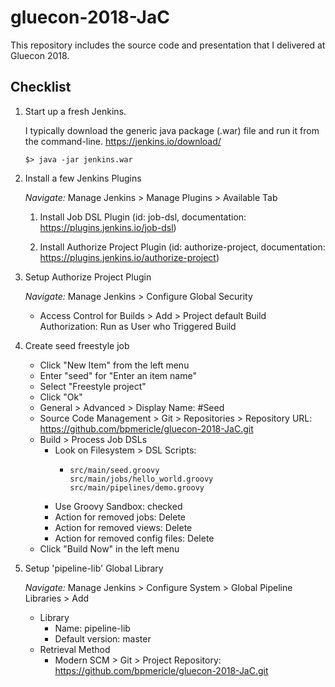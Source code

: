 # gluecon-2018-JaC
This repository includes the source code and presentation that I delivered at Gluecon 2018.

## Checklist
1. Start up a fresh Jenkins.

    I typically download the generic java package (.war) file and run it from the command-line. https://jenkins.io/download/

    ```
    $> java -jar jenkins.war
    ```

2. Install a few Jenkins Plugins

    *Navigate:* Manage Jenkins > Manage Plugins > Available Tab

    1. Install Job DSL Plugin (id: job-dsl, documentation: https://plugins.jenkins.io/job-dsl)

    2. Install Authorize Project Plugin (id: authorize-project, documentation: https://plugins.jenkins.io/authorize-project)

3. Setup Authorize Project Plugin

    *Navigate:* Manage Jenkins > Configure Global Security

    - Access Control for Builds > Add > Project default Build Authorization: Run as User who Triggered Build

4. Create seed freestyle job

    - Click "New Item" from the left menu
    - Enter "seed" for "Enter an item name"
    - Select "Freestyle project"
    - Click "Ok"
    - General > Advanced > Display Name: #Seed
    - Source Code Management > Git > Repositories > Repository URL: https://github.com/bpmericle/gluecon-2018-JaC.git
    - Build > Process Job DSLs
        - Look on Filesystem > DSL Scripts:
          - ```
            src/main/seed.groovy
            src/main/jobs/hello_world.groovy
            src/main/pipelines/demo.groovy
            ```
        - Use Groovy Sandbox: checked
        - Action for removed jobs: Delete
        - Action for removed views: Delete
        - Action for removed config files: Delete
    - Click "Build Now" in the left menu

5. Setup 'pipeline-lib' Global Library

    *Navigate:* Manage Jenkins > Configure System > Global Pipeline Libraries > Add

    - Library
        - Name: pipeline-lib
        - Default version: master
    - Retrieval Method
        - Modern SCM > Git > Project Repository: https://github.com/bpmericle/gluecon-2018-JaC.git

